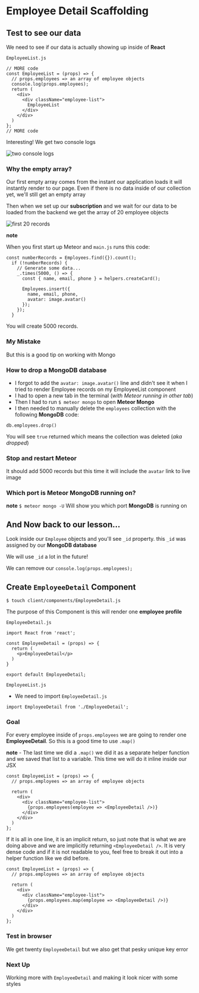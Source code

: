 # Employee Detail Scaffolding

## Test to see our data
We need to see if our data is actually showing up inside of **React**

`EmployeeList.js`

```
// MORE code
const EmployeeList = (props) => {
  // props.employees => an array of employee objects
  console.log(props.employees);
  return (
    <div>
      <div className="employee-list">
        EmployeeList
      </div>
    </div>
  )
};
// MORE code
```

Interesting! We get two console logs

![two console logs](https://i.imgur.com/W10NAnl.png)

### Why the empty array?
Our first empty array comes from the instant our application loads it will instantly render to our page. Even if there is no data inside of our collection yet, we'll still get an empty array

Then when we set up our **subscription** and we wait for our data to be loaded from the backend we get the array of 20 employee objects

![first 20 records](https://i.imgur.com/MwLeLkD.png)

**note**

When you first start up Meteor and `main.js` runs this code:

```
const numberRecords = Employees.find({}).count();
  if (!numberRecords) {
    // Generate some data...
    _.times(5000, () => {
      const { name, email, phone } = helpers.createCard();

      Employees.insert({
        name, email, phone,
        avatar: image.avatar()
      });
    });
  }
```

You will create 5000 records. 

### My Mistake
But this is a good tip on working with Mongo

### How to drop a MongoDB database
* I forgot to add the `avatar: image.avatar()` line and didn't see it when I tried to render Employee records on my EmployeeList component
* I had to open a new tab in the terminal (_with Meteor running in other tab_)
* Then I had to run `$ meteor mongo` to open **Meteor Mongo**
* I then needed to manually delete the `employees` collection with the following **MongoDB** code:

`db.employees.drop()`

You will see `true` returned which means the collection was deleted (_aka dropped_)

### Stop and restart Meteor
It should add 5000 records but this time it will include the `avatar` link to live image

### Which port is Meteor MongoDB running on?
**note** `$ meteor mongo -U` Will show you which port **MongoDB** is running on

## And Now back to our lesson...

Look inside our `Employee` objects and you'll see `_id` property. this `_id` was assigned by our **MongoDB database**

We will use `_id` a lot in the future!

We can remove our `console.log(props.employees);`

## Create `EmployeeDetail` Component
`$ touch client/components/EmployeeDetail.js`

The purpose of this Component is this will render one **employee profile**

`EmployeeDetail.js`

```
import React from 'react';

const EmployeeDetail = (props) => {
  return (
    <p>EmployeeDetail</p>
  )
}

export default EmployeeDetail;
```

`EmployeeList.js`

* We need to import `EmployeeDetail.js`

`import EmployeeDetail from './EmployeeDetail';`

### Goal
For every employee inside of `props.employees` we are going to render one **EmployeeDetail**. So this is a good time to use `.map()`

**note** - The last time we did a `.map()` we did it as a separate helper function and we saved that list to a variable. This time we will do it inline inside our JSX

```
const EmployeeList = (props) => {
  // props.employees => an array of employee objects

  return (
    <div>
      <div className="employee-list">
        {props.employees(employee => <EmployeeDetail />)} 
      </div>
    </div>
  )
};
```

If it is all in one line, it is an implicit return, so just note that is what we are doing above and we are implicitly returning `<EmployeeDetail />`. It is very dense code and if it is not readable to you, feel free to break it out into a helper function like we did before.

```
const EmployeeList = (props) => {
  // props.employees => an array of employee objects

  return (
    <div>
      <div className="employee-list">
        {props.employees.map(employee => <EmployeeDetail />)}
      </div>
    </div>
  )
};
```

### Test in browser
We get twenty `EmployeeDetail` but we also get that pesky unique key error

### Next Up
Working more with `EmployeeDetail` and making it look nicer with some styles
